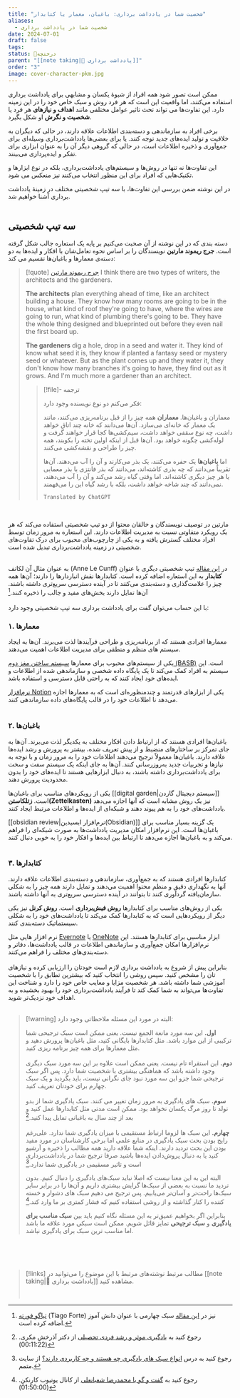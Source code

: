 ```yaml
---
title: "شخصیت شما در یادداشت برداری: باغبان، معمار یا کتابدار"
aliases:
  - شخصیت شما در یادداشت برداری
date: 2024-07-01
draft: false
tags: 
status: 🌿درختچه
parent: "[[note taking|📝 یادداشت برداری]]"
order: "3"
image: cover-character-pkm.jpg
---
```

ممکن است تصور شود همه افراد از شیوۀ یکسان و مشابهی برای یادداشت برداری استفاده می‌کنند، اما واقعیت این است که هر فرد روش و سبک خاص خود را در این زمینه دارد. این تفاوت‌ها می تواند تحث تاثیر عوامل مختلفی مانند **اهداف و نیازهای** هر فرد یا **شخصیت و نگرش** او شکل بگیرد.

برخی افراد به سازماندهی و دسته‌بندی اطلاعات علاقه دارند، در حالی که دیگران به خلاقیت و تولید ایده‌های جدید توجه کنند. یا برای بعضی‌ها یادداشت‌برداری وسیله‌ای برای جمع‌آوری و ذخیره اطلاعات است، در حالی که گروهی دیگر آن را به عنوان ابزاری برای تفکر و ایده‌پردازی می‌بینند.

این تفاوت‌ها نه تنها در روش‌ها و سیستم‌های یادداشت‌برداری، بلکه در نوع ابزارها و تکنیک‌هایی که افراد برای این منظور انتخاب می‌کنند نیز منعکس می شود.

در این نوشته ضمن بررسی این تفاوت‌ها، با سه تیپ شخصیتی مختلف در زمینۀ یادداشت برداری آشنا خواهیم شد.
<br/><br/>
## سه تیپ شخصیتی

دسته بندی که در این نوشته از آن صحبت می‌کنیم بر پایه یک استعاره جالب شکل گرفته است. **جرج ریموند مارتین** نویسندگان را بر اساس نحوه تعامل‌شان با افکار و ایده‌ها به دو دسته‌ی معمار‌ها و باغبان‌ها تقسیم می کند:

> [!quote] [جرج ریموند مارتین](https://www.goodreads.com/quotes/749309-i-think-there-are-two-types-of-writers-the-architects)
> I think there are two types of writers, the architects and the gardeners.
> 
> **The architects** plan everything ahead of time, like an architect building a house. They know how many rooms are going to be in the house, what kind of roof they're going to have, where the wires are going to run, what kind of plumbing there's going to be. They have the whole thing designed and blueprinted out before they even nail the first board up.
> 
> **The gardeners** dig a hole, drop in a seed and water it. They kind of know what seed it is, they know if planted a fantasy seed or mystery seed or whatever. But as the plant comes up and they water it, they don't know how many branches it's going to have, they find out as it grows. And I'm much more a gardener than an architect.
> 
> > [!file]- ترجمه
> >
> > فکر می‌کنم دو نوع نویسنده وجود دارد:
> > 
> > معماران و باغبان‌ها. **معماران** همه چیز را از قبل برنامه‌ریزی می‌کنند، مانند یک معمار که خانه‌ای می‌سازد. آن‌ها می‌دانند که خانه چند اتاق خواهد داشت، چه نوع سقفی خواهد داشت، سیم‌کشی‌ها کجا قرار خواهند گرفت و لوله‌کشی چگونه خواهد بود. آن‌ها قبل از اینکه اولین تخته را بکوبند، همه چیز را طراحی و نقشه‌کشی می‌کنند.
> > 
> > اما **باغبان‌ها** یک حفره می‌کنند، یک بذر می‌کارند و آن را آب می‌دهند. آن‌ها تقریباً می‌دانند که چه بذری کاشته‌اند، می‌دانند که بذر فانتزی یا بذر معمایی یا هر چیز دیگری کاشته‌اند. اما وقتی گیاه رشد می‌کند و آن را آب می‌دهند، نمی‌دانند که چند شاخه خواهد داشت، بلکه با رشد گیاه این را می‌فهمند.
> > 
> > `Translated by ChatGPT`

<br/>

مارتین در توصیف نویسندگان و خالقان محتوا از دو تیپ شخصیتی استفاده می‌کند که هر یک رویکرد متفاوتی نسبت به مدیریت اطلاعات دارند. این استعاره به مرور زمان توسط افراد مختلف گسترش یافته و به یکی از چارچوب‌های محبوب برای درک تفاوت‌های شخصیتی در زمینه یادداشت‌برداری تبدیل شده است.
<br/><br/>

به عنوان مثال آن لکانف (Anne Le Cunff) در [این مقاله](https://nesslabs.com/how-to-choose-the-right-note-taking-app) تیپ شخصیتی دیگری با عنوان **کتابدار** به این استعاره اضافه کرده است. کتابدارها نقش انباردارها را دارند؛ آن‌ها همه چیز را علامت‌گذاری و دسته‌بندی می‌کنند تا در آینده دسترسی سریع‌تری داشته باشند. آن‌ها تمایل دارند بخش‌های مفید و جالب را ذخیره کنند.[^1]
<br/><br/>
با این حساب می‌توان گفت برای یادداشت برداری سه تیپ شخصیتی وجود دارد:

### ۱. معمارها
معمارها افرادی هستند که از برنامه‌ریزی و طراحی فرآیندها لذت می‌برند. آن‌ها به ایجاد سیستم های منظم و منطقی برای مدیریت اطلاعات اهمیت می‌دهند.

یکی از سیستم‌های محبوب برای معمارها [سیستم ساختن مغز دوم (BASB)](https://workflowy.com/systems/build-a-second-brain/) است. این سیستم به افراد کمک می‌کند تا یک پایگاه داده شخصی و سازماندهی شده از اطلاعات و ایده‌های خود ایجاد کنند که به راحتی قابل دسترسی و استفاده باشد.

[نرم‌افزار Notion](https://www.notion.so/) یکی از ابزارهای قدرتمند و چندمنظوره‌ای است که به معمارها اجازه می‌دهد تا اطلاعات خود را در قالب پایگاه‌های داده سازماندهی کنند.
<br/><br/>
### ۲. باغبان‌ها
باغبان‌ها افرادی هستند که از ارتباط دادن افکار مختلف به یکدیگر لذت می‌برند. آن‌ها به جای تمرکز بر ساختارهای منضبط و از پیش تعریف شده، بیشتر به پرورش و رشد ایده‌ها علاقه دارند. باغبان‌ها معمولاً ترجیح می‌دهند اطلاعات خود را به مرور زمان و با توجه به نیازها و تجربیات جدید به‌روزرسانی کنند. آن‌ها به جای اینکه یک سیستم سفت و سخت برای یادداشت‌برداری داشته باشند، به دنبال ابزارهایی هستند تا ایده‌های خود را بدون محدودیت پرورش دهند.

یکی از رویکردهای مناسب برای باغبان‌ها [[digital garden|سیستم دیجیتال گاردن]] است. **زتلکاستن(Zettelkasten)** نیز یک روش مشابه است که آنها اجازه می‌دهد یادداشت‌های خود را به هم پیوند دهند و شبکه‌ای از ایده‌ها و اطلاعات مرتبط ایجاد کنند.

[[obsidian review|نرم‌افزار ابسیدین(Obsidian)]] یک گزینه بسیار مناسب برای باغبان‌ها است. این نرم‌افزار امکان مدیریت یادداشت‌ها به صورت شبکه‌ای را فراهم می‌کند و به باغبان‌ها اجازه می‌دهد تا ارتباط بین ایده‌ها و افکار خود را به خوبی دنبال کنند.
<br/><br/>
### ۳. کتابدارها
کتابدارها افرادی هستند که به جمع‌آوری، سازماندهی و دسته‌بندی اطلاعات علاقه دارند. آنها به نگهداری دقیق و منظم محتوا اهمیت می‌دهند و تمایل دارند همه چیز را به شکلی سازمان‌یافته گردآوری کنند تا بتوانند در آینده دسترسی سریع‌تری به آنها داشته باشند.

یکی از روش‌های مناسب برای کتابدارها **روش فیش‌برداری** است. **روش کرنل** نیز یکی دیگر از رویکردهایی است که به کتابدارها کمک می‌کند تا یادداشت‌های خود را به شکلی سیستماتیک دسته‌بندی کنند.

نرم افزار هایی مثل [Evernote](https://evernote.com/) یا [OneNote](https://www.onenote.com/) ابزار مناسبی برای کتابدارها هستند. این نرم‌افزارها امکان جمع‌آوری و سازماندهی اطلاعات در قالب یادداشت‌ها، دفاتر و دسته‌بندی‌های مختلف را فراهم می‌کنند.
<br/><br/>
بنابراین پیش از شروع به یادداشت برداری لازم است خودتان را ارزیابی کرده و نیازهای تان را مشخص کنید. سپس روشی را انتخاب کنید که بیشترین تطابق را با شخصیت آموزشی شما داشته باشد. هر شخصیت مزایا و معایب خاص خود را دارد و شناخت این تفاوت‌ها می‌تواند به شما کمک کند تا فرآیند یادداشت‌برداری خود را بهبود بخشیده و به اهداف خود نزدیک‌تر شوید.
<br/><br/>

> [!warning] البته در مورد این مسئله ملاحظاتی وجود دارد:
> 
> **اول.** این سه مورد مانعة الجمع نیست. یعنی ممکن است سبک ترجیحی شما ترکیبی از این موارد باشد. مثل کتابدار‌ها بایگانی کنید، مثل باغبان‌ها پرورش دهید و مثل معمارها برای همه چیز برنامه ریزی کنید.
> <br/><br/>
> **دوم.** این استقراء تام نیست. یعنی ممکن است علاوه بر این سه مورد سبک دیگری وجود داشته باشد که هماهنگی بیشتری با شخصیت شما دارد. پس اگر سبک ترجیحی شما جزو این سه مورد نبود جای نگرانی نیست، باید بگردید و یک سبک چهارم برای خودتان تعریف کنید.
> <br/><br/>
> **سوم.** سبک های یادگیری به مرور زمان تغییر می کنند. سبک یادگیری شما از بدو تولد تا روز مرگ یکسان نخواهد بود. ممکن است مدتی مثل کتابدارها عمل کنید و بعد از چند سال به باغبانی تمایل پیدا کنید.[^2]
> <br/><br/>
> **چهارم.** این سبک ها لزوما ارتباط مستقیمی با میزان یادگیری شما ندارد. علی‌رغم رایج بودن بحث سبک یادگیری در منابع علمی اما برخی کارشناسان در مورد مفید بودن این بحث تردید دارند. اینکه شما علاقه دارید همه مطالب را ذخیره و آرشیو کنید یا به دنبال پروش‌دادن ایده‌ها باشید صرفا ترجیح شما در یادداشت‌برداری است و تاثیر مسقیمی در یادگیری شما ندارد.[^3]
> 
> البته این به این معنا نیست که اصلا نباید سبک‌های یادگیری را دنبال کنیم. بدون تردید ما نسبت به بعضی از سبک‌ها گرایش بیشتری داریم و آن‌ها را در برابر سایر ‌سبک‌ها راحت‌تر و آسان‌تر می‌یابیم. پس ترجیح می دهیم سبک های دشوار و خسته کننده را کنار گذاشته و از روشی استفاده کنیم که فشار کمتری بر ما وارد کند.[^4]
> 
> بنابراین اگر بخواهیم عمیق‌تر به این مسئله نگاه کنیم باید بین **سبک مناسب برای یادگیری** و **سبک ترجیحی** تمایز قائل شویم.  ممکن است سبکی مورد علاقه ما باشد اما مناسب ترین سبک برای یادگیری نباشد.


<br/><br/><br/>

> [!links] مطالب مرتبط
> نوشته‌های مرتبط با این موضوع را می‌توانید در [[note taking|📝 یادداشت برداری]] مشاهده کنید.
> 
> <br/>


[^1]: [تیاگو فورته](https://fortelabs.com/) (Tiago Forte) نیز در [این مقاله](https://fortelabs.com/blog/the-4-notetaking-styles-how-to-choose-a-digital-notes-app-as-your-second-brain/) سبک چهارمی با عنوان دانش آموز اضافه کرده است.
[^2]: رجوع کنید به [یادگیری موثر و رشد فردی تحصیلی](https://www.aparat.com/v/4svaS?t=683)  از دکتر آذرخش مکری. (00:11:22)
[^3]: رجوع کنید به درس [انواع سبک های یادگیری چه هستند و چه کاربردی دارند؟](https://motamem.org/%D8%A7%D9%86%D9%88%D8%A7%D8%B9-%D8%B3%D8%A8%DA%A9-%D9%87%D8%A7%DB%8C-%DB%8C%D8%A7%D8%AF%DA%AF%DB%8C%D8%B1%DB%8C/) از سایت متمم.
[^4]: رجوع کنید به [گفت‌ و گو با محمدرضا شعبانعلی](https://youtu.be/X9JKabtaCuY?si=7twEO14etC-Hjtat&t=6600) از کانال یوتیوب کارنکن. (01:50:00)

